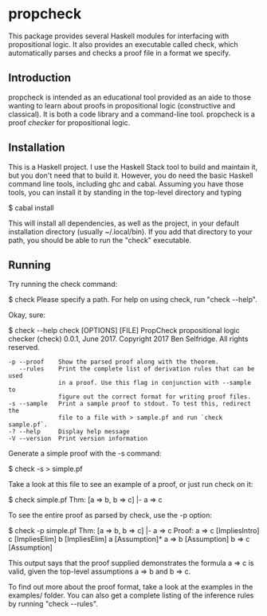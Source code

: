 # propcheck

This package provides several Haskell modules for interfacing with
propositional logic. It also provides an executable called check,
which automatically parses and checks a proof file in a format we specify.

## Introduction

propcheck is intended as an educational tool provided as an aide to
those wanting to learn about proofs in propositional logic
(constructive and classical). It is both a code library and a
command-line tool. propcheck is a proof *checker* for propositional
logic.

## Installation

This is a Haskell project. I use the Haskell Stack tool to build and
maintain it, but you don't need that to build it. However, you do need
the basic Haskell command line tools, including ghc and
cabal. Assuming you have those tools, you can install it by standing
in the top-level directory and typing

   $ cabal install

This will install all dependencies, as well as the project, in your
default installation directory (usually ~/.local/bin). If you add that
directory to your path, you should be able to run the "check"
executable.

## Running

Try running the check command:

  $ check
  Please specify a path.
  For help on using check, run "check --help".

Okay, sure:

  $ check --help
  check [OPTIONS] [FILE]
    PropCheck propositional logic checker (check) 0.0.1, June 2017.
    Copyright 2017 Ben Selfridge. All rights reserved.

    -p --proof    Show the parsed proof along with the theorem.
       --rules    Print the complete list of derivation rules that can be used
                  in a proof. Use this flag in conjunction with --sample to
                  figure out the correct format for writing proof files.
    -s --sample   Print a sample proof to stdout. To test this, redirect the
                  file to a file with > sample.pf and run `check sample.pf`.
    -? --help     Display help message
    -V --version  Print version information

Generate a simple proof with the -s command:

  $ check -s > simple.pf

Take a look at this file to see an example of a proof, or just run check on it:

  $ check simple.pf
  Thm: [a => b, b => c] |- a => c

To see the entire proof as parsed by check, use the -p option:

  $ check -p simple.pf
  Thm: [a => b, b => c] |- a => c
  Proof:
  a => c [ImpliesIntro]
    c [ImpliesElim]
      b [ImpliesElim]
        a [Assumption]*
        a => b [Assumption]
      b => c [Assumption]

This output says that the proof supplied demonstrates the formula a =>
c is valid, given the top-level assumptions a => b and b => c.

To find out more about the proof format, take a look at the examples
in the examples/ folder. You can also get a complete listing of the
inference rules by running "check --rules".

